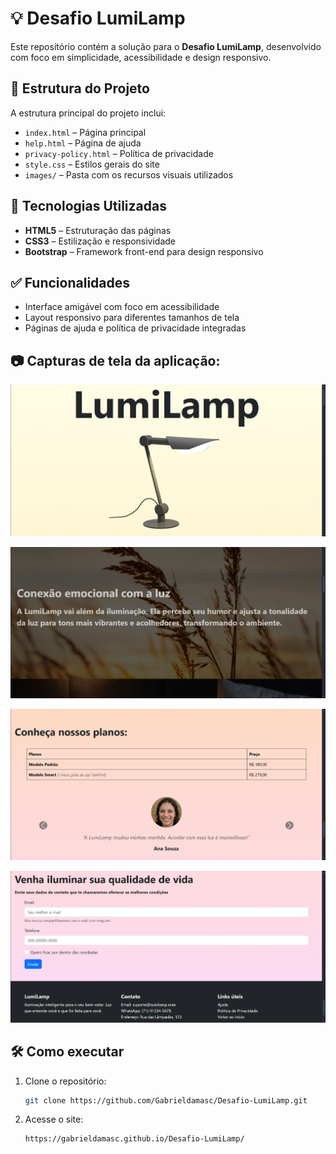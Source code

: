 # 💡 Desafio LumiLamp

Este repositório contém a solução para o **Desafio LumiLamp**, desenvolvido com foco em simplicidade, acessibilidade e design responsivo.

## 📁 Estrutura do Projeto

A estrutura principal do projeto inclui:

- `index.html` – Página principal
- `help.html` – Página de ajuda
- `privacy-policy.html` – Política de privacidade
- `style.css` – Estilos gerais do site
- `images/` – Pasta com os recursos visuais utilizados

## 🚀 Tecnologias Utilizadas

- **HTML5** – Estruturação das páginas
- **CSS3** – Estilização e responsividade
- **Bootstrap** – Framework front-end para design responsivo

## ✅ Funcionalidades

- Interface amigável com foco em acessibilidade
- Layout responsivo para diferentes tamanhos de tela
- Páginas de ajuda e política de privacidade integradas

## 📷 Capturas de tela da aplicação:
  ![Início da página](images/img-start.png)

  ![Conteúdo informativo](images/img-mid.png)
  
  ![Seção de avaliação](images/img-tb.png)

  ![Conteúdos adicionais](images/img-end.png)
  

## 🛠️ Como executar

1. Clone o repositório:
   ```bash
   git clone https://github.com/Gabrieldamasc/Desafio-LumiLamp.git

2. Acesse o site:
   ```bash
   https://gabrieldamasc.github.io/Desafio-LumiLamp/
